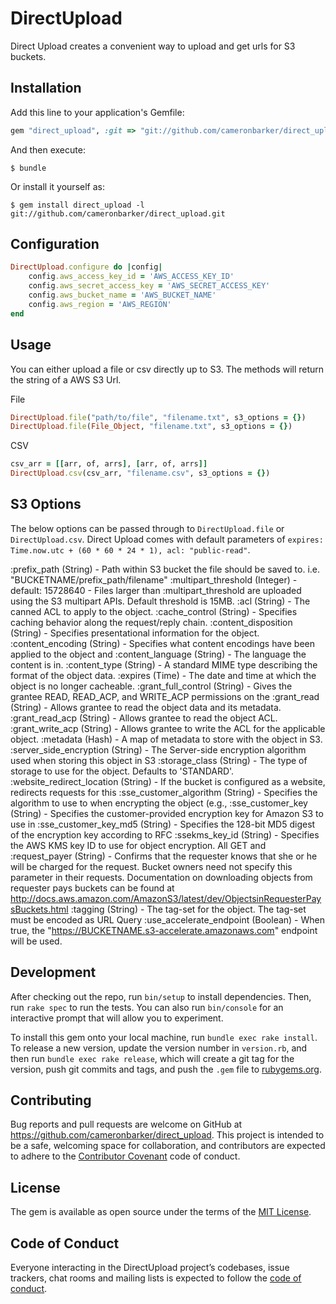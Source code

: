 # DirectUpload

Direct Upload creates a convenient way to upload and get urls for S3 buckets.

## Installation

Add this line to your application's Gemfile:

```ruby
gem "direct_upload", :git => "git://github.com/cameronbarker/direct_upload.git"
```

And then execute:

```
$ bundle
```

Or install it yourself as:

```
$ gem install direct_upload -l git://github.com/cameronbarker/direct_upload.git
```

## Configuration

```ruby
DirectUpload.configure do |config|
    config.aws_access_key_id = 'AWS_ACCESS_KEY_ID'
    config.aws_secret_access_key = 'AWS_SECRET_ACCESS_KEY'
    config.aws_bucket_name = 'AWS_BUCKET_NAME'
    config.aws_region = 'AWS_REGION'
end
```

## Usage

You can either upload a file or csv directly up to S3. The methods will return the string of a AWS S3 Url.

File

```ruby
DirectUpload.file("path/to/file", "filename.txt", s3_options = {})
DirectUpload.file(File_Object, "filename.txt", s3_options = {})
```

CSV

```ruby
csv_arr = [[arr, of, arrs], [arr, of, arrs]]
DirectUpload.csv(csv_arr, "filename.csv", s3_options = {})
```

## S3 Options

The below options can be passed through to `DirectUpload.file` or `DirectUpload.csv`. Direct Upload comes with default parameters of `expires: Time.now.utc + (60 * 60 * 24 * 1), acl: "public-read"`.

:prefix_path (String) - Path within S3 bucket the file should be saved to. i.e. "BUCKETNAME/prefix_path/filename"
:multipart_threshold (Integer) - default: 15728640 - Files larger than :multipart_threshold are uploaded using the S3 multipart APIs. Default threshold is 15MB.
:acl (String) - The canned ACL to apply to the object.
:cache_control (String) - Specifies caching behavior along the request/reply chain.
:content_disposition (String) - Specifies presentational information for the object.
:content_encoding (String) - Specifies what content encodings have been applied to the object and
:content_language (String) - The language the content is in.
:content_type (String) - A standard MIME type describing the format of the object data.
:expires (Time) - The date and time at which the object is no longer cacheable.
:grant_full_control (String) - Gives the grantee READ, READ_ACP, and WRITE_ACP permissions on the
:grant_read (String) - Allows grantee to read the object data and its metadata.
:grant_read_acp (String) - Allows grantee to read the object ACL.
:grant_write_acp (String) - Allows grantee to write the ACL for the applicable object.
:metadata (Hash) - A map of metadata to store with the object in S3.
:server_side_encryption (String) - The Server-side encryption algorithm used when storing this object in S3
:storage_class (String) - The type of storage to use for the object. Defaults to \'STANDARD\'.
:website_redirect_location (String) - If the bucket is configured as a website, redirects requests for this
:sse_customer_algorithm (String) - Specifies the algorithm to use to when encrypting the object (e.g.,
:sse_customer_key (String) - Specifies the customer-provided encryption key for Amazon S3 to use in
:sse_customer_key_md5 (String) - Specifies the 128-bit MD5 digest of the encryption key according to RFC
:ssekms_key_id (String) - Specifies the AWS KMS key ID to use for object encryption. All GET and
:request_payer (String) - Confirms that the requester knows that she or he will be charged for the request. Bucket owners need not specify this parameter in their requests. Documentation on downloading objects from requester pays buckets can be found at http://docs.aws.amazon.com/AmazonS3/latest/dev/ObjectsinRequesterPaysBuckets.html
:tagging (String) - The tag-set for the object. The tag-set must be encoded as URL Query
:use_accelerate_endpoint (Boolean) - When true, the "https://BUCKETNAME.s3-accelerate.amazonaws.com" endpoint will be used.

## Development

After checking out the repo, run `bin/setup` to install dependencies. Then, run `rake spec` to run the tests. You can also run `bin/console` for an interactive prompt that will allow you to experiment.

To install this gem onto your local machine, run `bundle exec rake install`. To release a new version, update the version number in `version.rb`, and then run `bundle exec rake release`, which will create a git tag for the version, push git commits and tags, and push the `.gem` file to [rubygems.org](https://rubygems.org).

## Contributing

Bug reports and pull requests are welcome on GitHub at https://github.com/cameronbarker/direct_upload. This project is intended to be a safe, welcoming space for collaboration, and contributors are expected to adhere to the [Contributor Covenant](http://contributor-covenant.org) code of conduct.

## License

The gem is available as open source under the terms of the [MIT License](https://opensource.org/licenses/MIT).

## Code of Conduct

Everyone interacting in the DirectUpload project’s codebases, issue trackers, chat rooms and mailing lists is expected to follow the [code of conduct](https://github.com/cameronbarker/direct_upload/blob/master/CODE_OF_CONDUCT.md).
